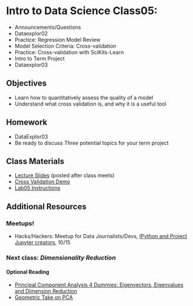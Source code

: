 Intro to Data Science Class05:
=======

- Announcements/Questions
- Dataexplor02 
- Practice: Regression Model Review
- Model Selection Criteria: Cross-validation
- Practice: Cross-validation with SciKits-Learn
- Intro to Term Project
- Dataexplor03

## Objectives

* Learn how to quantitatively assess the quality of a model
* Understand what cross validation is, and why it is a useful tool

## Homework

* DataExplor03
* Be ready to discuss *Three* potential topics for your term project

## Class Materials

* [Lecture Slides](https://github.com/gads14-nyc/fall_2014_lessons/blob/master/05_model_selection/class05.pdf) (posted after class meets)
* [Cross Validation Demo](http://nbviewer.ipython.org/github/gads14-nyc/fall_2014_lessons/blob/master/05_model_selection/**)
* [Lab05 Instructions](https://github.com/gads14-nyc/fall_2014_lessons/blob/master/05_model_selection/lab05/README.md)

## Additional Resources

### Meetups!

* Hacks/Hackers: Meetup for Data Journalists/Devs, [IPython and Project Jupyter creators](http://www.meetup.com/NYC-Data-Business-Meetup/events/207886872/), 10/15

### Next class: *Dimensionality Reduction*

#### Optional Reading

* [Principal Component Analysis 4 Dummies: Eigenvectors, Eigenvalues and Dimension Reduction](http://georgemdallas.wordpress.com/2013/10/30/principal-component-analysis-4-dummies-eigenvectors-eigenvalues-and-dimension-reduction/)
* [Geometric Take on PCA](http://bugra.github.io/work/notes/2014-09-27/geometric-take-on-pca/)


